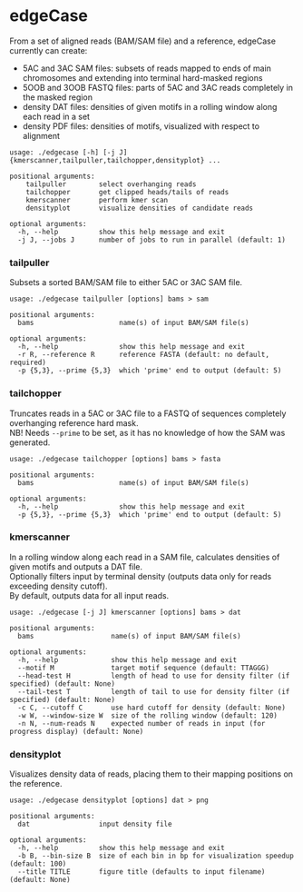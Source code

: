 edgeCase
========

From a set of aligned reads (BAM/SAM file) and a reference, edgeCase currently can create:
* 5AC and 3AC SAM files: subsets of reads mapped to ends of main chromosomes and extending into terminal hard-masked regions
* 5OOB and 3OOB FASTQ files: parts of 5AC and 3AC reads completely in the masked region
* density DAT files: densities of given motifs in a rolling window along each read in a set
* density PDF files: densities of motifs, visualized with respect to alignment

```
usage: ./edgecase [-h] [-j J] {kmerscanner,tailpuller,tailchopper,densityplot} ...

positional arguments:
    tailpuller        select overhanging reads
    tailchopper       get clipped heads/tails of reads
    kmerscanner       perform kmer scan
    densityplot       visualize densities of candidate reads

optional arguments:
  -h, --help          show this help message and exit
  -j J, --jobs J      number of jobs to run in parallel (default: 1)
```

### tailpuller

Subsets a sorted BAM/SAM file to either 5AC or 3AC SAM file.

```
usage: ./edgecase tailpuller [options] bams > sam

positional arguments:
  bams                     name(s) of input BAM/SAM file(s)

optional arguments:
  -h, --help               show this help message and exit
  -r R, --reference R      reference FASTA (default: no default, required)
  -p {5,3}, --prime {5,3}  which 'prime' end to output (default: 5)
```

### tailchopper

Truncates reads in a 5AC or 3AC file to a FASTQ of sequences completely overhanging reference hard mask.  
NB! Needs `--prime` to be set, as it has no knowledge of how the SAM was generated.

```
usage: ./edgecase tailchopper [options] bams > fasta

positional arguments:
  bams                     name(s) of input BAM/SAM file(s)

optional arguments:
  -h, --help               show this help message and exit
  -p {5,3}, --prime {5,3}  which 'prime' end to output (default: 5)
```

### kmerscanner

In a rolling window along each read in a SAM file, calculates densities of given motifs and outputs a DAT file.  
Optionally filters input by terminal density (outputs data only for reads exceeding density cutoff).  
By default, outputs data for all input reads.

```
usage: ./edgecase [-j J] kmerscanner [options] bams > dat

positional arguments:
  bams                   name(s) of input BAM/SAM file(s)

optional arguments:
  -h, --help             show this help message and exit
  --motif M              target motif sequence (default: TTAGGG)
  --head-test H          length of head to use for density filter (if specified) (default: None)
  --tail-test T          length of tail to use for density filter (if specified) (default: None)
  -c C, --cutoff C       use hard cutoff for density (default: None)
  -w W, --window-size W  size of the rolling window (default: 120)
  -n N, --num-reads N    expected number of reads in input (for progress display) (default: None)
```

### densityplot

Visualizes density data of reads, placing them to their mapping positions on the reference.

```
usage: ./edgecase densityplot [options] dat > png

positional arguments:
  dat                 input density file

optional arguments:
  -h, --help          show this help message and exit
  -b B, --bin-size B  size of each bin in bp for visualization speedup (default: 100)
  --title TITLE       figure title (defaults to input filename) (default: None)
```
